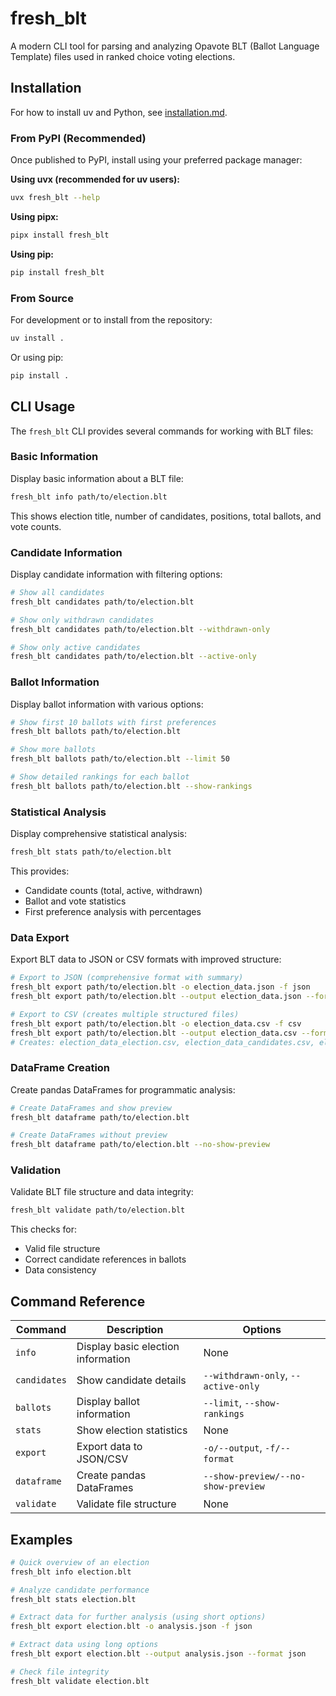 # fresh_blt

A modern CLI tool for parsing and analyzing Opavote BLT (Ballot Language Template) files used in ranked choice voting elections.

## Installation

For how to install uv and Python, see [installation.md](installation.md).

### From PyPI (Recommended)

Once published to PyPI, install using your preferred package manager:

**Using uvx (recommended for uv users):**
```bash
uvx fresh_blt --help
```

**Using pipx:**
```bash
pipx install fresh_blt
```

**Using pip:**
```bash
pip install fresh_blt
```

### From Source

For development or to install from the repository:

```bash
uv install .
```

Or using pip:
```bash
pip install .
```

## CLI Usage

The `fresh_blt` CLI provides several commands for working with BLT files:

### Basic Information

Display basic information about a BLT file:

```bash
fresh_blt info path/to/election.blt
```

This shows election title, number of candidates, positions, total ballots, and vote counts.

### Candidate Information

Display candidate information with filtering options:

```bash
# Show all candidates
fresh_blt candidates path/to/election.blt

# Show only withdrawn candidates
fresh_blt candidates path/to/election.blt --withdrawn-only

# Show only active candidates
fresh_blt candidates path/to/election.blt --active-only
```

### Ballot Information

Display ballot information with various options:

```bash
# Show first 10 ballots with first preferences
fresh_blt ballots path/to/election.blt

# Show more ballots
fresh_blt ballots path/to/election.blt --limit 50

# Show detailed rankings for each ballot
fresh_blt ballots path/to/election.blt --show-rankings
```

### Statistical Analysis

Display comprehensive statistical analysis:

```bash
fresh_blt stats path/to/election.blt
```

This provides:
- Candidate counts (total, active, withdrawn)
- Ballot and vote statistics
- First preference analysis with percentages

### Data Export

Export BLT data to JSON or CSV formats with improved structure:

```bash
# Export to JSON (comprehensive format with summary)
fresh_blt export path/to/election.blt -o election_data.json -f json
fresh_blt export path/to/election.blt --output election_data.json --format json

# Export to CSV (creates multiple structured files)
fresh_blt export path/to/election.blt -o election_data.csv -f csv
fresh_blt export path/to/election.blt --output election_data.csv --format csv
# Creates: election_data_election.csv, election_data_candidates.csv, election_data_ballots.csv
```

### DataFrame Creation

Create pandas DataFrames for programmatic analysis:

```bash
# Create DataFrames and show preview
fresh_blt dataframe path/to/election.blt

# Create DataFrames without preview
fresh_blt dataframe path/to/election.blt --no-show-preview
```

### Validation

Validate BLT file structure and data integrity:

```bash
fresh_blt validate path/to/election.blt
```

This checks for:
- Valid file structure
- Correct candidate references in ballots
- Data consistency

## Command Reference

| Command | Description | Options |
|---------|-------------|---------|
| `info` | Display basic election information | None |
| `candidates` | Show candidate details | `--withdrawn-only`, `--active-only` |
| `ballots` | Display ballot information | `--limit`, `--show-rankings` |
| `stats` | Show election statistics | None |
| `export` | Export data to JSON/CSV | `-o/--output`, `-f/--format` |
| `dataframe` | Create pandas DataFrames | `--show-preview/--no-show-preview` |
| `validate` | Validate file structure | None |

## Examples

```bash
# Quick overview of an election
fresh_blt info election.blt

# Analyze candidate performance
fresh_blt stats election.blt

# Extract data for further analysis (using short options)
fresh_blt export election.blt -o analysis.json -f json

# Extract data using long options
fresh_blt export election.blt --output analysis.json --format json

# Check file integrity
fresh_blt validate election.blt
```
